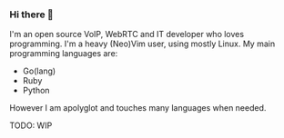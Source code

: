 ### Hi there 👋

I'm an open source VoIP, WebRTC and IT developer who loves programming. I'm a heavy (Neo)Vim user, using mostly Linux.
My main programming languages are:

  - Go(lang)
  - Ruby
  - Python
  
However I am apolyglot and touches many languages when needed.

TODO: WIP

<!--
**ik5/ik5** is a ✨ _special_ ✨ repository because its `README.md` (this file) appears on your GitHub profile.

Here are some ideas to get you started:

- 🔭 I’m currently working on ...
- 🌱 I’m currently learning ...
- 👯 I’m looking to collaborate on ...
- 🤔 I’m looking for help with ...
- 💬 Ask me about ...
- 📫 How to reach me: ...
- 😄 Pronouns: ...
- ⚡ Fun fact: ...
-->
